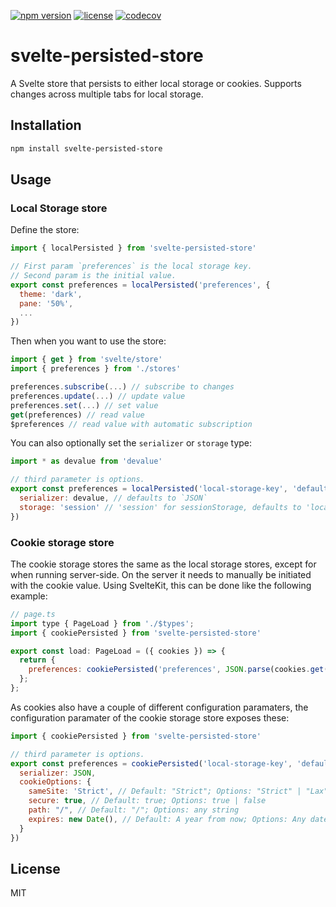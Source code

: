 [![npm version](https://img.shields.io/npm/v/svelte-persisted-store.svg)](https://www.npmjs.com/package/svelte-persisted-store) [![license](https://img.shields.io/npm/l/svelte-persisted-store.svg)](LICENSE.md) [![codecov](https://codecov.io/gh/joshnuss/svelte-persisted-store/branch/master/graph/badge.svg?token=GU607D2YRQ)](https://codecov.io/gh/joshnuss/svelte-persisted-store)

# svelte-persisted-store

A Svelte store that persists to either local storage or cookies. Supports changes across multiple tabs for local storage.

## Installation

```bash
npm install svelte-persisted-store
```

## Usage

### Local Storage store
Define the store:

```javascript
import { localPersisted } from 'svelte-persisted-store'

// First param `preferences` is the local storage key.
// Second param is the initial value.
export const preferences = localPersisted('preferences', {
  theme: 'dark',
  pane: '50%',
  ...
})
```

Then when you want to use the store:

```javascript
import { get } from 'svelte/store'
import { preferences } from './stores'

preferences.subscribe(...) // subscribe to changes
preferences.update(...) // update value
preferences.set(...) // set value
get(preferences) // read value
$preferences // read value with automatic subscription
```

You can also optionally set the `serializer` or `storage` type:

```javascript
import * as devalue from 'devalue'

// third parameter is options.
export const preferences = localPersisted('local-storage-key', 'default-value', {
  serializer: devalue, // defaults to `JSON`
  storage: 'session' // 'session' for sessionStorage, defaults to 'local'
})
```

### Cookie storage store
The cookie storage stores the same as the local storage stores, except for when running server-side. On the server it needs to manually be initiated with the cookie value. Using SvelteKit, this can be done like the following example:

```javascript
// page.ts
import type { PageLoad } from './$types';
import { cookiePersisted } from 'svelte-persisted-store'

export const load: PageLoad = ({ cookies }) => {
  return {
    preferences: cookiePersisted('preferences', JSON.parse(cookies.get('preferences')))
  };
};
```

As cookies also have a couple of different configuration paramaters, the configuration paramater of the cookie storage store exposes these:
```javascript
import { cookiePersisted } from 'svelte-persisted-store'

// third parameter is options.
export const preferences = cookiePersisted('local-storage-key', 'default-value', {
  serializer: JSON,
  cookieOptions: {
    sameSite: 'Strict', // Default: "Strict"; Options: "Strict" | "Lax" | "None"
    secure: true, // Default: true; Options: true | false
    path: "/", // Default: "/"; Options: any string
    expires: new Date(), // Default: A year from now; Options: Any date object
  }
})
```


## License

MIT
